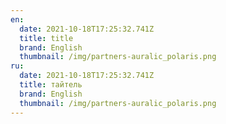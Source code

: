 ```yaml
---
en:
  date: 2021-10-18T17:25:32.741Z
  title: title
  brand: English
  thumbnail: /img/partners-auralic_polaris.png
ru:
  date: 2021-10-18T17:25:32.741Z
  title: тайтель
  brand: English
  thumbnail: /img/partners-auralic_polaris.png
---
```

